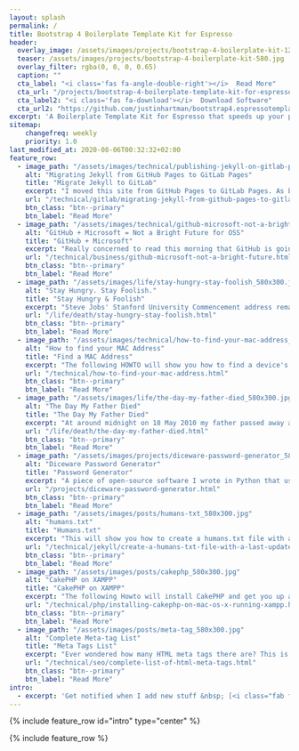 ```yaml
---
layout: splash
permalink: /
title: Bootstrap 4 Boilerplate Template Kit for Espresso
header:
  overlay_image: /assets/images/projects/bootstrap-4-boilerplate-kit-1200.jpg
  teaser: /assets/images/projects/bootstrap-4-boilerplate-kit-580.jpg
  overlay_filter: rgba(0, 0, 0, 0.65)
  caption: ""
  cta_label: "<i class='fas fa-angle-double-right'></i>  Read More"
  cta_url: "/projects/bootstrap-4-boilerplate-template-kit-for-espresso.html"
  cta_label2: "<i class='fas fa-download'></i>  Download Software"
  cta_url2: "https://github.com/justinhartman/bootstrap4.espressotemplate/"
excerpt: 'A Boilerplate Template Kit for Espresso that speeds up your project development by providing templates, code, CSS, fonts and scripts using the Bootstrap 4.1.3 framework.'
sitemap:
    changefreq: weekly
    priority: 1.0
last_modified_at: 2020-08-06T00:32:32+02:00
feature_row:
  - image_path: "/assets/images/technical/publishing-jekyll-on-gitlab-pages_580x300.jpg"
    alt: "Migrating Jekyll from GitHub Pages to GitLab Pages"
    title: "Migrate Jekyll to GitLab"
    excerpt: "I moved this site from GitHub Pages to GitLab Pages. As both provide support for Jekyll one would imagine the migration would be simple. It isn't."
    url: "/technical/gitlab/migrating-jekyll-from-github-pages-to-gitlab-pages.html"
    btn_class: "btn--primary"
    btn_label: "Read More"
  - image_path: "/assets/images/technical/github-microsoft-not-a-bright-future_580x300.jpg"
    alt: "GitHub + Microsoft = Not a Bright Future for OSS"
    title: "GitHub + Microsoft"
    excerpt: "Really concerned to read this morning that GitHub is going to be acquired by Microsoft for $7.5 billion. Yes, that is billions!"
    url: "/technical/business/github-microsoft-not-a-bright-future.html"
    btn_class: "btn--primary"
    btn_label: "Read More"
  - image_path: "/assets/images/life/stay-hungry-stay-foolish_580x300.jpg"
    alt: "Stay Hungry. Stay Foolish."
    title: "Stay Hungry & Foolish"
    excerpt: "Steve Jobs' Stanford University Commencement address remains one of the most inspirational addresses to date."
    url: "/life/death/stay-hungry-stay-foolish.html"
    btn_class: "btn--primary"
    btn_label: "Read More"
  - image_path: "/assets/images/technical/how-to-find-your-mac-address_580x300.jpg"
    alt: "How to find your MAC Address"
    title: "Find a MAC Address"
    excerpt: "The following HOWTO will show you how to find a device's MAC Address on either Android, iPhone, iPad, Windows or macOS."
    url: "/technical/how-to-find-your-mac-address.html"
    btn_class: "btn--primary"
    btn_label: "Read More"
  - image_path: "/assets/images/life/the-day-my-father-died_580x300.jpg"
    alt: "The Day My Father Died"
    title: "The Day My Father Died"
    excerpt: "At around midnight on 18 May 2010 my father passed away after a long battle with Cancer."
    url: "/life/death/the-day-my-father-died.html"
    btn_class: "btn--primary"
    btn_label: "Read More"
  - image_path: "/assets/images/projects/diceware-password-generator_580x300.jpg"
    alt: "Diceware Password Generator"
    title: "Password Generator"
    excerpt: "A piece of open-source software I wrote in Python that uses a world list and dice to output an easy to remember, yet highly secure password based on a sequence of words."
    url: "/projects/diceware-password-generator.html"
    btn_class: "btn--primary"
    btn_label: "Read More"
  - image_path: "/assets/images/posts/humans-txt_580x300.jpg"
    alt: "humans.txt"
    title: "Humans.txt"
    excerpt: "This will show you how to create a humans.txt file with a Last Updated timestamp in Jekyll."
    url: "/technical/jekyll/create-a-humans-txt-file-with-a-last-updated-timestamp-in-jekyll.html"
    btn_class: "btn--primary"
    btn_label: "Read More"
  - image_path: "/assets/images/posts/cakephp_580x300.jpg"
    alt: "CakePHP on XAMPP"
    title: "CakePHP on XAMPP"
    excerpt: "The following Howto will install CakePHP and get you up and running using XAMPP on Mac OS X 10.7.5+."
    url: "/technical/php/installing-cakephp-on-mac-os-x-running-xampp.html"
    btn_class: "btn--primary"
    btn_label: "Read More"
  - image_path: "/assets/images/posts/meta-tag_580x300.jpg"
    alt: "Complete Meta-tag List"
    title: "Meta Tags List"
    excerpt: "Ever wondered how many HTML meta tags there are? This is the most concise list of meta tags, ready and at your disposal."
    url: "/technical/seo/complete-list-of-html-meta-tags.html"
    btn_class: "btn--primary"
    btn_label: "Read More"
intro:
  - excerpt: 'Get notified when I add new stuff &nbsp; [<i class="fab fa-twitter"></i> @justinhartman](https://twitter.com/justinhartman){: .btn .btn--twitter} [<i class="fab fa-facebook"></i> justinhartman.co](https://www.facebook.com/justinhartman.co){: .btn .btn--facebook}'
---
```


{% include feature_row id="intro" type="center" %}

{% include feature_row %}
